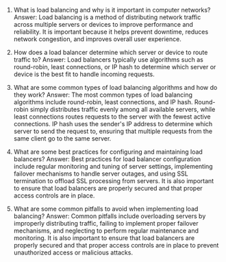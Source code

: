 1. What is load balancing and why is it important in computer networks? 
Answer: Load balancing is a method of distributing network traffic across multiple servers or devices to improve performance and reliability. It is important because it helps prevent downtime, reduces network congestion, and improves overall user experience.

2. How does a load balancer determine which server or device to route traffic to? 
Answer: Load balancers typically use algorithms such as round-robin, least connections, or IP hash to determine which server or device is the best fit to handle incoming requests.

3. What are some common types of load balancing algorithms and how do they work? 
Answer: The most common types of load balancing algorithms include round-robin, least connections, and IP hash. Round-robin simply distributes traffic evenly among all available servers, while least connections routes requests to the server with the fewest active connections. IP hash uses the sender's IP address to determine which server to send the request to, ensuring that multiple requests from the same client go to the same server.

4. What are some best practices for configuring and maintaining load balancers? 
Answer: Best practices for load balancer configuration include regular monitoring and tuning of server settings, implementing failover mechanisms to handle server outages, and using SSL termination to offload SSL processing from servers. It is also important to ensure that load balancers are properly secured and that proper access controls are in place.

5. What are some common pitfalls to avoid when implementing load balancing? 
Answer: Common pitfalls include overloading servers by improperly distributing traffic, failing to implement proper failover mechanisms, and neglecting to perform regular maintenance and monitoring. It is also important to ensure that load balancers are properly secured and that proper access controls are in place to prevent unauthorized access or malicious attacks.